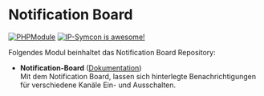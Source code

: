 # Notification Board

[![PHPModule](https://img.shields.io/badge/Symcon-PHPModul-red.svg)](https://www.symcon.de/service/dokumentation/entwicklerbereich/sdk-tools/sdk-php/)
[![IP-Symcon is awesome!](https://img.shields.io/badge/IP--Symcon-5.5-blue.svg)](https://www.symcon.de)

Folgendes Modul beinhaltet das Notification Board Repository:

- __Notification-Board__ ([Dokumentation](NotificationBoard))  
	Mit dem Notification Board, lassen sich hinterlegte Benachrichtigungen für verschiedene Kanäle Ein- und Ausschalten.